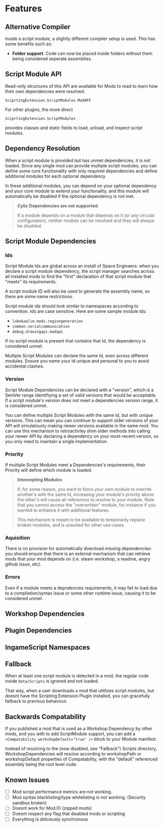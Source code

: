 # Features

## Alternative Compiler

Inside a script module, a slightly different compiler
setup is used. This has some benefits such as:
  - **Folder support**. Code can now be placed inside folders without them being considered seperate assemblies.

## Script Module API
Read-only structures of this API are available for Mods to read
to learn how their own dependencies were resolved.

`SciprtingExtension.ScriptModules.ModAPI`

For other plugins, the more direct

`SciprtingExtension.ScriptModules`

provides classes and static fields to load, unload, and
inspect script modules.

## Dependency Resolution

When a script module is provided but has unmet dependencies,
it is not loaded. Since any single mod can provide multiple
script modules, you can define some core functionality with only
required dependencies and define additional modules for
each optional dependency.

In these additional modules, you can depend on your optional
dependency and your core module to extend your functionality,
and this module will automatically be disabled if the optional
dependency is not met.

> **Cylic Dependencies are not supported**.
>
> If a module depends on a module that depends on it
> (or any circular configuration),
> neither module can be resolved and they will always be
> disabled.


## Script Module Dependencies

### Ids

Script Module Ids are global across an install of Space Engineers:
when you declare a script module dependency, the script manager
searches across all installed mods to find the "first" declaration
of that script module that "meets" its requirements.

A script module ID will also be used to generate the assembly name, so there are some name restrictions.

Script module ids should look similar to namespaces according to convention. Ids are case sensitive. Here are some sample module ids:
 - `lukekaalim.mods.regiongeneration`
 - `common.serialcommunication`
 - `debug.drawingapi.modapi`

If no script module is present that contains that Id, the dependency
is considered unmet.

Multiple Script Modules can declare the same Id, even across different modules. Ensure you name your Id unique and personal to you to avoid accidental clashes.

### Version

Script Module Dependencies can be declared with a "version", which is a SemVer range identifiying a set of valid versions that would be acceptable. If a script module's version does not meet a dependencies version range, it is considered unmet.

You can define multiple Script Modules with the same Id, but with unique versions. This can mean you can continue to support older versions of your API will simulatously making newer versions available in the same mod. You can use this mechanism to retroactivley shim older methods into calling your newer API by declaring a dependency on your most-recent version, so you only need to maintain a single implementation.

### Priority

If multiple Script Modules meet a Dependencies's requirements, their Priority will define which module is loaded.

> **Intercepting Modules**
>
> If, for some reason, you want to force your own module to overrite
> another's with the same Id, increasing your module's priority
> above the other's will cause all references to resolve to your
> module. Note that you cannot access the "overwritten" module, for instance if you wanted to enhance it with additional features.
>
> This mechanism is meant to be available to temporarily replace
> broken modules, and is unsuited for other use cases.

### Aquisition

There is no provision for automatically download missing dependencies: you should ensure that there is an external mechanism that
can retrieve mods that your mod depends on (i.e. steam workshop, a readme, angry github issue, etc).

### Errors

Even if a module meets a depndencies requirements, it may fail to load
due to a compilation/syntax issue or some other runtime issue, causing
it to be considered unmet.

## Workshop Dependencies

## Plugin Dependencies

## IngameScript Namespaces

## Fallback

When at least one script module is detected in a mod,
the regular code inside `Data/Scripts` is ignored and not loaded.

That way, when a user downloads a mod that utitlizes
script modules, but doesnt have the Scripting Extension Plugin
installed, you can gracefully fallback to previous behaviour.

## Backwards Compatability

If you published a mod that is used as a Workshop Dependency
by other mods, and you with to add ScriptModule support, you can
add a `<Compatability workshopDefault="true" />` block to your Module
manifest.

Instead of resolving to the (now disabled, see "Fallback")
Scripts directory, WorkshopDependencies will resolve according to
workshopPath or workshopDefault properties of Compatability, with the
"default" referenced assembly being the root level code.

## Known Issues

- [ ] Mod script performance metrics are not working.
- [ ] Mod syntax blacklisting/type whitelisting is not working. (Security sandbox broken)
- [ ] Doesnt work for Mod.IO (zipped mods)
- [ ] Doesnt respect any flag that disabled mods or scripting
- [ ] Everything is delciously synchronous